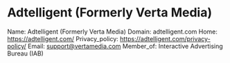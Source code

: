 
# Adtelligent (Formerly Verta Media)

Name: Adtelligent (Formerly Verta Media)
Domain: adtelligent.com
Home: https://adtelligent.com/
Privacy_policy: https://adtelligent.com/privacy-policy/
Email: support@vertamedia.com
Member_of: Interactive Advertising Bureau (IAB)
